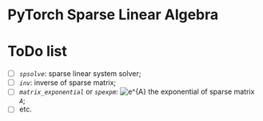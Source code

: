 # PyTorch Sparse Linear Algebra

# ToDo list

* [ ] _`spsolve`_: sparse linear system solver;
* [ ] _`inv`_: inverse of sparse matrix;
* [ ] _`matrix_exponential`_ or _`spexpm`_: <img src="https://latex.codecogs.com/svg.image?e^{A}" title="e^{A}" /> the exponential of sparse matrix _`A`_;
* [ ] etc.
